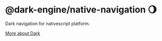 # @dark-engine/native-navigation 🌖

Dark navigation for nativescript platform.

[More about Dark](https://github.com/atellmer/dark)
